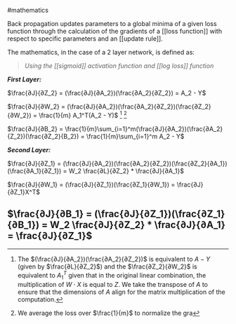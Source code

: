 #mathematics 

Back propagation updates parameters to a global minima of a given loss function through the calculation of the gradients of a [[loss function]] with respect to specific parameters and an [[update rule]].

The mathematics, in the case of a 2 layer network, is defined as:

> *Using the [[sigmoid]] activation function and [[log loss]] function*

***First Layer:***

$\frac{∂J}{∂Z_2} = (\frac{∂J}{∂A_2})(\frac{∂A_2}{∂Z_2}) = A_2 - Y$

$\frac{∂J}{∂W_2} = (\frac{∂J}{∂A_2})(\frac{∂A_2}{∂Z_2})(\frac{∂Z_2}{∂W_2}) = \frac{1}{m} A_1^T(A_2 - Y)$ [^1] [^2]

$\frac{∂J}{∂B_2} = \frac{1}{m}\sum_{i=1}^m(\frac{∂J}{∂A_2})(\frac{∂A_2}{Z_2})(\frac{∂Z_2}{B_2}) =  \frac{1}{m}\sum_{i=1}^m A_2 - Y$  

***Second Layer:***

$\frac{∂J}{∂Z_1} = (\frac{∂J}{∂A_2})(\frac{∂A_2}{∂Z_2})(\frac{∂Z_2}{∂A_1})(\frac{∂A_1}{∂Z_1}) = W_2 \frac{∂L}{∂Z_2} * \frac{∂J}{∂A_1}$

$\frac{∂J}{∂W_1} = (\frac{∂J}{∂Z_1})(\frac{∂Z_1}{∂W_1}) = \frac{∂J}{∂Z_1}X^T$

$\frac{∂J}{∂B_1} = (\frac{∂J}{∂Z_1})(\frac{∂Z_1}{∂B_1}) = W_2 \frac{∂J}{∂Z_2} * \frac{∂J}{∂A_1} = \frac{∂J}{∂Z_1}$
---


[^1]:  The $(\frac{∂J}{∂A_2})(\frac{∂A_2}{∂Z_2})$ is equivalent to $A - Y$ (given by $\frac{∂L}{∂Z_2}$) and the $\frac{∂Z_2}{∂W_2}$ is equivalent to $A_1^T$ given that in the original linear combination, the multiplication of $W \cdot X$ is equal to $Z$. We take the transpose of $A$ to ensure that the dimensions of $A$ align for the matrix multiplication of the computation.

[^2]: We average the loss over $\frac{1}{m}$ to normalize the gra